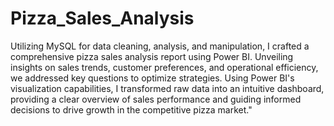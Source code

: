 # Pizza_Sales_Analysis

Utilizing MySQL for data cleaning, analysis, and manipulation, I crafted a comprehensive pizza sales analysis report using Power BI. Unveiling insights on sales trends, customer preferences, and operational efficiency, we addressed key questions to optimize strategies.  Using Power BI's visualization capabilities, I transformed raw data into an intuitive dashboard, providing a clear overview of sales performance and guiding informed decisions to drive growth in the competitive pizza market."

